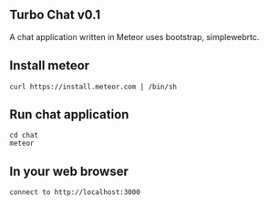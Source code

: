 Turbo Chat v0.1
---------------

A chat application written in Meteor uses bootstrap, simplewebrtc. 

Install meteor
--------------
    curl https://install.meteor.com | /bin/sh

Run chat application
--------------------
    cd chat
    meteor

In your web browser
-------------------
    connect to http://localhost:3000
